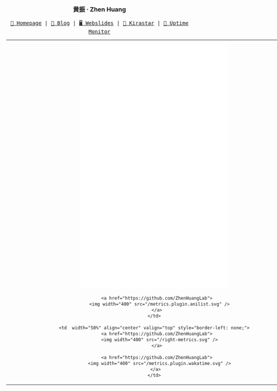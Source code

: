 <h3 align="center"> 黄振 · Zhen Huang</h3>

<p align="center">
  <samp>
    <a href="https://zhenhuang.site/">🧭 Homepage</a> |
    <a href="https://blog.zhenhuang.site/">📝 Blog</a> |
    <a href="https://webslides.zhenhuang.site/">🖥️ Webslides</a> |
    <a href="https://kirastar.zhenhuang.site">🔭 Kirastar</a> |
    <a href="https://status.zhenhuang.site">📶 Uptime Monitor</a>
  </samp>
</p>

<!--
<p align="center">
  <samp>
  <a href="https://github.com/ZhenHuangLab"><img src="https://hits.seeyoufarm.com/api/count/incr/badge.svg?url=https%3A%2F%2Fgithub.com%2FZhenHuangLab&count_bg=%23003F88&title_bg=%23000000&icon=github.svg&icon_color=%23E7E7E7&title=Hits+daily%2Ftotal&edge_flat=false"/></a>
  <a href="https://wakatime.com/@018b6591-20df-4e17-9e3a-30529d0b82ca"><img src="https://wakatime.com/badge/user/018b6591-20df-4e17-9e3a-30529d0b82ca.svg"/></a>
  </samp>
</p>
-->

<table border="0" cellpadding="0" cellspacing="0" align="center" style="width: 800px; border-collapse: collapse;">
  <tr>
    <td  width="50%" align="center" valign="top" style="border-right: none;">
      <a href="https://github.com/ZhenHuangLab">
        <img width="400" src="/left-metrics.svg" />
      </a>   
      
      <a href="https://github.com/ZhenHuangLab">
        <img width="400" src="/metrics.plugin.anilist.svg" />
      </a>
    </td>
    
    <td  width="50%" align="center" valign="top" style="border-left: none;">
      <a href="https://github.com/ZhenHuangLab">
        <img width="400" src="/right-metrics.svg" />
      </a>
      
      <a href="https://github.com/ZhenHuangLab">
        <img width="400" src="/metrics.plugin.wakatime.svg" />
      </a> 
    </td>
  </tr>
</table>

<!--
**ZhenHuangLab/ZhenHuangLab** is a ✨ _special_ ✨ repository because its `README.md` (this file) appears on your GitHub profile.

Here are some ideas to get you started:

- 🔭 I’m currently working on ...
- 🌱 I’m currently learning ...
- 👯 I’m looking to collaborate on ...
- 🤔 I’m looking for help with ...
- 💬 Ask me about ...
- 📫 How to reach me: ...
- 😄 Pronouns: ...
- ⚡ Fun fact: ...
-->
